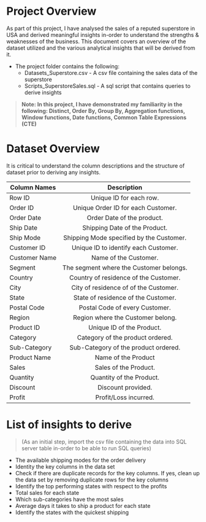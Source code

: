 # Project Overview

As part of this project, I have analysed the sales of a reputed superstore in USA and derived meaningful insights in-order to understand the strengths & weaknesses 
of the business. This document covers an overview of the dataset utilized and the various analytical insights that will be derived from it.

* The project folder contains the following:
    * Datasets_Superstore.csv - A csv file containing the sales data of the superstore
    * Scripts_SuperstoreSales.sql - A sql script that contains queries to derive insights
> **Note: In this project, I have demonstrated my familiarity in the following: Distinct, Order By, Group By, Aggregation functions, Window functions, Date functions, Common Table Expressions (CTE)**

# Dataset Overview

It is critical to understand the column descriptions and the structure of dataset prior to deriving any insights.

| Column Names   | Description           |
| -------------  |:-------------:|
Row ID     | Unique ID for each row.
Order ID     | Unique Order ID for each Customer.
Order Date     | Order Date of the product.
Ship Date     |      Shipping Date of the Product.
Ship Mode    |      Shipping Mode specified by the Customer.
Customer ID     |      Unique ID to identify each Customer.
Customer Name     |      Name of the Customer.
Segment     |      The segment where the Customer belongs.
Country     |      Country of residence of the Customer.
City     |      City of residence of of the Customer.
State     |      State of residence of the Customer.
Postal Code     |      Postal Code of every Customer.
Region     |      Region where the Customer belong.
Product ID     |      Unique ID of the Product.
Category     |      Category of the product ordered.
Sub-Category     |      Sub-Category of the product ordered.
Product Name     |      Name of the Product
Sales     |      Sales of the Product.
Quantity     |      Quantity of the Product.
Discount     |      Discount provided.
Profit     |      Profit/Loss incurred.


# List of insights to derive

> (As an initial step, import the csv file containing the data into SQL server table in-order to be able to run SQL queries)

* The available shipping modes for the order delivery
* Identity the key columns in the data set
* Check if there are duplicate records for the key columns. If yes, clean up the data set by removing duplicate rows for the key columns
* Identify the top performing states with respect to the profits
* Total sales for each state
* Which sub-categories have the most sales
* Average days it takes to ship a product for each state
* Identify the states with the quickest shipping


